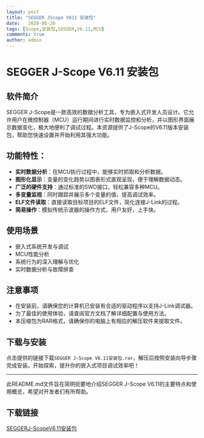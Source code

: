 ```yaml
---
layout: post
title: "SEGGER JScope V611 安装包"
date:   2020-06-20
tags: [Scope,安装包,SEGGER,V6.11,MCU]
comments: true
author: admin
---
```

# SEGGER J-Scope V6.11 安装包

## 软件简介
SEGGER J-Scope是一款高效的数据分析工具，专为嵌入式开发人员设计。它允许用户在微控制器（MCU）运行期间进行实时数据监控和分析，并以图形界面展示数据变化，极大地便利了调试过程。本资源提供了J-Scope的V6.11版本安装包，帮助您快速设置并开始利用其强大功能。

## 功能特性：
- **实时数据分析**：在MCU执行过程中，能够实时抓取和分析数据。
- **图形化显示**：变量的变化趋势以图表形式直观呈现，便于理解数据动态。
- **广泛的硬件支持**：通过标准的SWD接口，轻松兼容多种MCU。
- **多变量监视**：同时跟踪并展示多个变量的值，提高调试效率。
- **ELF文件读取**：直接读取目标项目的ELF文件，简化连接J-Link的过程。
- **简易操作**：模拟传统示波器的操作方式，用户友好，上手快。

## 使用场景
- 嵌入式系统开发与调试
- MCU性能分析
- 系统行为的深入理解与优化
- 实时数据分析与故障排查

## 注意事项
- 在安装前，请确保您的计算机已安装有合适的驱动程序以支持J-Link调试器。
- 为了最佳的使用体验，请查阅官方文档了解详细配置与使用方法。
- 本压缩包为RAR格式，请确保你的电脑上有相应的解压软件来提取文件。

## 下载与安装
点击提供的链接下载`SEGGER J-Scope V6.11安装包.rar`，解压后按照安装向导步骤完成安装。开始探索，提升你的嵌入式项目调试效率吧！

---

此README.md文件旨在简明扼要地介绍SEGGER J-Scope V6.11的主要特点和使用概览，希望对开发者们有所帮助。

## 下载链接

[SEGGERJ-ScopeV6.11安装包](https://pan.quark.cn/s/52bda1f4fbb9)